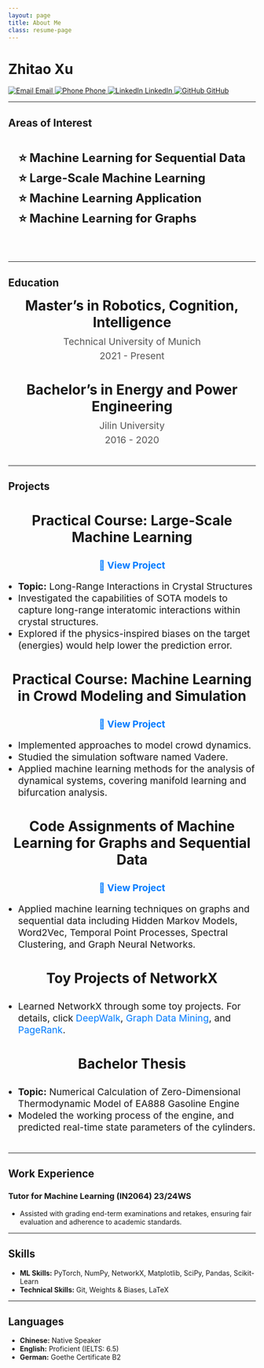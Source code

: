 ```yaml
---
layout: page
title: About Me
class: resume-page
---
```


# Zhitao Xu

<div class="icon-container">
  <a href="mailto:xuzt.work@gmail.com">
    <img src="https://img.icons8.com/color/48/000000/email.png" alt="Email">
    <span>Email</span>
  </a>
  <a href="tel:+4915204564161">
    <img src="https://img.icons8.com/color/48/000000/phone.png" alt="Phone">
    <span>Phone</span>
  </a>
  <a href="https://www.linkedin.com/in/zhitao-xu-750b45300/">
    <img src="https://img.icons8.com/color/48/000000/linkedin.png" alt="LinkedIn">
    <span>LinkedIn</span>
  </a>
  <a href="https://github.com/HerrXu01">
    <img src="https://img.icons8.com/color/48/000000/github.png" alt="GitHub">
    <span>GitHub</span>
  </a>
</div>

---

## Areas of Interest

<div style="text-align: center; margin-bottom: 40px;">
  <ul style="display: inline-block; text-align: left; font-size: 1.5rem; font-weight: bold; list-style-type: none; padding: 0;">
    <li>⭐ Machine Learning for Sequential Data</li>
    <li>⭐ Large-Scale Machine Learning</li>
    <li>⭐ Machine Learning Application</li>
    <li>⭐ Machine Learning for Graphs</li>
  </ul>
</div>

---

## Education

<div style="text-align: center; margin-bottom: 40px;">
  <h3 style="font-size: 1.75rem; font-weight: bold; margin: 10px 0;">Master’s in Robotics, Cognition, Intelligence</h3>
  <p style="font-size: 1.2rem; margin: 5px 0; color: #555;">Technical University of Munich</p>
  <p style="font-size: 1.2rem; margin: 5px 0; color: #555;">2021 - Present</p>
</div>

<div style="text-align: center; margin-bottom: 40px;">
  <h3 style="font-size: 1.75rem; font-weight: bold; margin: 10px 0;">Bachelor’s in Energy and Power Engineering</h3>
  <p style="font-size: 1.2rem; margin: 5px 0; color: #555;">Jilin University</p>
  <p style="font-size: 1.2rem; margin: 5px 0; color: #555;">2016 - 2020</p>
</div>

---

## Projects

<div style="margin-bottom: 40px;">
  <h3 style="text-align: center; font-size: 1.75rem; font-weight: bold;">Practical Course: Large-Scale Machine Learning</h3>
  <div style="text-align: center; margin-bottom: 10px;">
    <a href="https://github.com/HerrXu01/Practical_Course_Long_Range_Interactions_in_Crystal_Structures" 
       style="font-size: 1.2rem; font-weight: bold; color: #007BFF; text-decoration: none;">
       🔗 View Project
    </a>
  </div>
  <ul style="font-size: 1.2rem; padding-left: 20px;">
    <li><strong>Topic:</strong> Long-Range Interactions in Crystal Structures</li>
    <li>Investigated the capabilities of SOTA models to capture long-range interatomic interactions within crystal structures.</li>
    <li>Explored if the physics-inspired biases on the target (energies) would help lower the prediction error.</li>
  </ul>
</div>

<div style="margin-bottom: 40px;">
  <h3 style="text-align: center; font-size: 1.75rem; font-weight: bold;">Practical Course: Machine Learning in Crowd Modeling and Simulation</h3>
  <div style="text-align: center; margin-bottom: 10px;">
    <a href="https://github.com/HerrXu01/Master_Praktikum__Machine_Learning_in_Crowd_Modeling_and_Simulation" 
       style="font-size: 1.2rem; font-weight: bold; color: #007BFF; text-decoration: none;">
       🔗 View Project
    </a>
  </div>
  <ul style="font-size: 1.2rem; padding-left: 20px;">
    <li>Implemented approaches to model crowd dynamics.</li>
    <li>Studied the simulation software named Vadere.</li>
    <li>Applied machine learning methods for the analysis of dynamical systems, covering manifold learning and bifurcation analysis.</li>
  </ul>
</div>

<div style="margin-bottom: 40px;">
  <h3 style="text-align: center; font-size: 1.75rem; font-weight: bold;">Code Assignments of Machine Learning for Graphs and Sequential Data</h3>
  <div style="text-align: center; margin-bottom: 10px;">
    <a href="https://github.com/HerrXu01/MLGS_projects" 
       style="font-size: 1.2rem; font-weight: bold; color: #007BFF; text-decoration: none;">
       🔗 View Project
    </a>
  </div>
  <ul style="font-size: 1.2rem; padding-left: 20px;">
    <li>Applied machine learning techniques on graphs and sequential data including Hidden Markov Models, Word2Vec, Temporal Point Processes, Spectral Clustering, and Graph Neural Networks.</li>
  </ul>
</div>

<div style="margin-bottom: 40px;">
  <h3 style="text-align: center; font-size: 1.75rem; font-weight: bold;">Toy Projects of NetworkX</h3>
  <ul style="font-size: 1.2rem; padding-left: 20px;">
    <li>Learned NetworkX through some toy projects. For details, click 
      <a href="https://github.com/HerrXu01/Wikipedia_Graph_Embedding_Visualization" style="color: #007BFF; text-decoration: none;">DeepWalk</a>, 
      <a href="https://github.com/HerrXu01/Munich_Ubhan_Graph_Data_Mining" style="color: #007BFF; text-decoration: none;">Graph Data Mining</a>, and 
      <a href="https://github.com/HerrXu01/character_nodes_importance" style="color: #007BFF; text-decoration: none;">PageRank</a>.
    </li>
  </ul>
</div>

<div style="margin-bottom: 40px;">
  <h3 style="text-align: center; font-size: 1.75rem; font-weight: bold;">Bachelor Thesis</h3>
  <ul style="font-size: 1.2rem; padding-left: 20px;">
    <li><strong>Topic:</strong> Numerical Calculation of Zero-Dimensional Thermodynamic Model of EA888 Gasoline Engine</li>
    <li>Modeled the working process of the engine, and predicted real-time state parameters of the cylinders.</li>
  </ul>
</div>

---

## Work Experience

### Tutor for Machine Learning (IN2064) 23/24WS
- Assisted with grading end-term examinations and retakes, ensuring fair evaluation and adherence to academic standards.

---

## Skills

- **ML Skills:** PyTorch, NumPy, NetworkX, Matplotlib, SciPy, Pandas, Scikit-Learn
- **Technical Skills:** Git, Weights & Biases, LaTeX

---

## Languages

- **Chinese:** Native Speaker
- **English:** Proficient (IELTS: 6.5)
- **German:** Goethe Certificate B2
